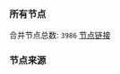 ### 所有节点
合并节点总数: `3986`
[节点链接](https://raw.githubusercontent.com/rzhy1/11/master/sub/sub_merge_base64.txt)

### 节点来源